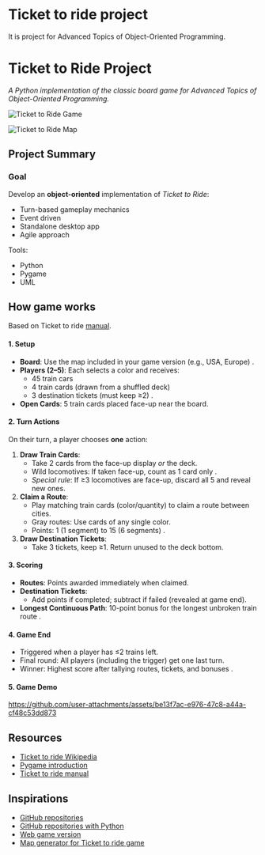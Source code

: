 # **Ticket to ride project**
It is project for Advanced Topics of Object-Oriented Programming. 

# **Ticket to Ride Project**  
*A Python implementation of the classic board game for Advanced Topics of Object-Oriented Programming.*  

![Ticket to Ride Game](https://upload.wikimedia.org/wikipedia/en/9/92/Ticket_to_Ride_Board_Game_Box_EN.jpg)  

![Ticket to Ride Map](https://cdn.arstechnica.net/wp-content/uploads/2019/10/USA.png)
## **Project Summary**  
### **Goal**
Develop an **object-oriented** implementation of *Ticket to Ride*:
- Turn-based gameplay mechanics
- Event driven
- Standalone desktop app
- Agile approach


Tools:
- Python
- Pygame
- UML

## **How game works**  
Based on Ticket to ride [manual](https://ncdn0.daysofwonder.com/tickettoride/fr/img/tt_rules_2015_en.pdf).

#### **1. Setup**  
- **Board**: Use the map included in your game version (e.g., USA, Europe) .  
- **Players (2–5)**: Each selects a color and receives:  
  - 45 train cars  
  - 4 train cards (drawn from a shuffled deck)  
  - 3 destination tickets (must keep ≥2) .  
- **Open Cards**: 5 train cards placed face-up near the board.  

#### **2. Turn Actions**  
On their turn, a player chooses **one** action:  
1. **Draw Train Cards**:  
   - Take 2 cards from the face-up display *or* the deck.  
   - Wild locomotives: If taken face-up, count as 1 card only .  
   - *Special rule*: If ≥3 locomotives are face-up, discard all 5 and reveal new ones.  
2. **Claim a Route**:  
   - Play matching train cards (color/quantity) to claim a route between cities.  
   - Gray routes: Use cards of any single color.  
   - Points: 1 (1 segment) to 15 (6 segments) .  
3. **Draw Destination Tickets**:  
   - Take 3 tickets, keep ≥1. Return unused to the deck bottom.  

#### **3. Scoring**  
- **Routes**: Points awarded immediately when claimed.  
- **Destination Tickets**:  
  - Add points if completed; subtract if failed (revealed at game end).  
- **Longest Continuous Path**: 10-point bonus for the longest unbroken train route .  

#### **4. Game End**  
- Triggered when a player has ≤2 trains left.  
- Final round: All players (including the trigger) get one last turn.  
- Winner: Highest score after tallying routes, tickets, and bonuses .  

#### **5. Game Demo**  
https://github.com/user-attachments/assets/be13f7ac-e976-47c8-a44a-cf48c53dd873


## Resources
- [Ticket to ride Wikipedia](https://en.wikipedia.org/wiki/Ticket_to_Ride_(board_game))
- [Pygame introduction](https://www.geeksforgeeks.org/introduction-to-pygame/)
- [Ticket to ride manual](https://ncdn0.daysofwonder.com/tickettoride/fr/img/tt_rules_2015_en.pdf)
## Inspirations
- [GitHub repositories](https://github.com/search?q=ticket+to+ride&type=repositories)
- [GitHub repositories with Python](https://github.com/search?q=ticket+to+ride+language%3APython&type=repositories&p=3&l=Python)
- [Web game version](https://ticket-to-ride.onrender.com/)
- [Map generator for Ticket to ride game](https://github.com/simulatedScience/Ticket-to-Ride_Map-Generator)

